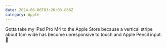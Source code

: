 ```yaml
---
date: 2024-06-06T03:26:03.866Z
category: Apple
---
```


Gotta take my iPad Pro M4 to the Apple Store because a vertical stripe about 1cm wide has become unresponsive to touch and Apple Pencil input. 🍋
